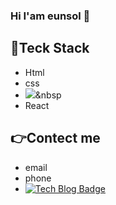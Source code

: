 ### Hi I'am eunsol 👋
## :hammer:Teck Stack
+ Html
+ css
+ <img src="https://img.shields.io/badge/Javascript-ffb13b?style=flat-square&logo=javascript&logoColor=white"/></a>&nbsp
+ React

## :point_right:Contect me 
+ email 
+ phone
+  [![Tech Blog Badge](http://img.shields.io/badge/-Tech%20blog-black?style=flat-square&logo=github&link=https://sol-sunny.github.io/)](https://https://github.com/sol-sunny/)
<!--
**sol-sunny/sol-sunny** is a ✨ _special_ ✨ repository because its `README.md` (this file) appears on your GitHub profile.

Here are some ideas to get you started:

- 🔭 I’m currently working on ...
- 🌱 I’m currently learning ...
- 👯 I’m looking to collaborate on ...
- 🤔 I’m looking for help with ...
- 💬 Ask me about ...
- 📫 How to reach me: ...
- 😄 Pronouns: ...
- ⚡ Fun fact: ...
-->
